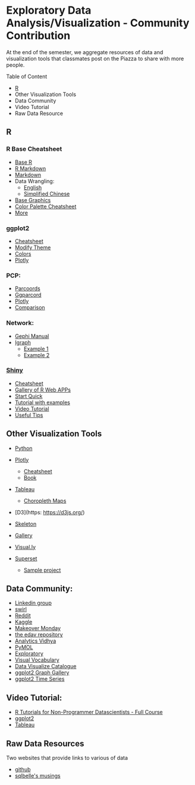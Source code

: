 # Exploratory Data Analysis/Visualization - Community Contribution
At the end of the semester, we aggregate resources of data and visualization tools that classmates post on the Piazza to share with more people. 

Table of Content
* [R](#r)
* Other Visualization Tools
* Data Community
* Video Tutorial 
* Raw Data Resource

## R
### R Base Cheatsheet
* [Base R](https://www.rstudio.com/wp-content/uploads/2016/10/r-cheat-sheet-3.pdf)
* [R Markdown](https://www.rstudio.com/wp-content/uploads/2015/02/rmarkdown-cheatsheet.pdf)
* [Markdown](https://github.com/adam-p/markdown-here/wiki/Markdown-Here-Cheatsheet)
* Data Wrangling: 
  * [English](https://www.rstudio.com/wp-content/uploads/2015/02/data-wrangling-cheatsheet.pdf)
  * [Simplified Chinese](https://www.rstudio.com/wp-content/uploads/2015/03/data-wrangling-chinese.pdf)
* [Base Graphics](http://publish.illinois.edu/johnrgallagher/files/2015/10/BaseGraphicsCheatsheet.pdf)
* [Color Palette Cheatsheet](https://www.nceas.ucsb.edu/~frazier/RSpatialGuides/colorPaletteCheatsheet.pdf)
* [More](https://www.rstudio.com/resources/cheatsheets)

### ggplot2
* [Cheatsheet](http://zevross.com/blog/2014/08/04/beautiful-plotting-in-r-a-ggplot2-cheatsheet-3/)
* [Modify Theme](http://ggplot2.tidyverse.org/reference/theme.html)
* [Colors](http://www.cookbook-r.com/Graphs/Colors_(ggplot2)/)
* [Plotly](https://plot.ly/ggplot2/)

### PCP:
* [Parcoords](http://www.buildingwidgets.com/blog/2015/1/30/week-04-interactive-parallel-coordinates-1)
* [Ggparcord](https://www.rdocumentation.org/packages/GGally/versions/1.2.0/topics/ggparcoord)
* [Plotly](https://plot.ly/r/parallel-coordinates-plot/)
* [Comparison](https://www.r-bloggers.com/parallel-coordinate-plots-for-discrete-and-categorical-data-in-r-a-comparison/)

### Network:
* [Gephi Manual](https://d1b10bmlvqabco.cloudfront.net/attach/iwjz7hyhqd4qd/it0gy1bzwaZ/j12su0yri6v8/Gephi_Manual.pdf)
* [Igraph](http://igraph.org/redirect.html)
  - [Example 1](https://www.r-bloggers.com/network-visualization-in-r-with-the-igraph-package/)
  - [Example 2](https://assemblingnetwork.wordpress.com/2013/05/29/network-basics-with-r-and-igraph-part-i-of-iii/)

### [Shiny](https://shiny.rstudio.com)
* [Cheatsheet](http://shiny.rstudio.com/images/shiny-cheatsheet.pdf)
* [Gallery of R Web APPs](https://www.showmeshiny.com/)
* [Start Quick](https://d1b10bmlvqabco.cloudfront.net/attach/iwjz7hyhqd4qd/isy0quyl45w42n/j1ea1x5vufhs/01Howtostart.pdf)
* [Tutorial with examples](http://zevross.com/blog/2016/04/19/r-powered-web-applications-with-shiny-a-tutorial-and-cheat-sheet-with-40-example-apps/)
* [Video Tutorial](https://www.youtube.com/watch?v=789ZcPHlg7w&index=4&list=PL6wLL_RojB5xNOhe2OTSd-DPkMLVY9DfB)
* [Useful Tips](http://deanattali.com/blog/advanced-shiny-tips/)
 
## Other Visualization Tools
* [Python](https://d1b10bmlvqabco.cloudfront.net/attach/iwjz7hyhqd4qd/isrin57rtrp2sq/j1dyzbdq5qdx/DataVisualizationinPython.html)
* [Plotly](https://plot.ly/)
  - [Cheatsheet](https://images.plot.ly/plotly-documentation/images/r_cheat_sheet.pdf)
  - [Book](https://images.plot.ly/plotly-documentation/images/r_cheat_sheet.pdf)
* [Tableau](https://www.tableau.com/)
  - [Choropleth Maps](https://d1b10bmlvqabco.cloudfront.net/attach/iwjz7hyhqd4qd/isxb2lklpy73cc/j1hyb500hny7/ChoroplethMaps.html)

* [D3](https: https://d3js.org/)
* [Skeleton](https://github.com/alexwainger/d3-skeleton)
* [Gallery](https://github.com/d3/d3/wiki/Gallery)
* [Visual.ly](http://visual.ly/)
* [Superset](https://github.com/airbnb/superset)
  - [Sample project](http://airbnb.io/projects/superset/)

## Data Community: 
* [Linkedin group](https://www.linkedin.com/groups/35222/profile) 
* [swirl](http://swirlstats.com)
* [Reddit](https://www.reddit.com/r/dataisbeautiful/)
* [Kaggle](https://www.kaggle.com/datasets)
* [Makeover Monday](http://www.makeovermonday.co.uk/blog/)
* [the edav repository](http://moorissa.com/edav/)
* [Analytics Vidhya](https://www.analyticsvidhya.com)
* [PyMOL](http://www.pymol.org)
* [Exploratory](https://exploratory.io)
* [Visual Vocabulary](http://ft-interactive.github.io/visual-vocabulary/)
* [Data Visualize Catalogue](http://www.datavizcatalogue.com/index.html)
* [ggplot2 Graph Gallery](http://www.r-graph-gallery.com/portfolio/ggplot2-package/)
* [ggplot2 Time Series](https://plot.ly/ggplot2/time-series/)




## Video Tutorial:
- [R Tutorials for Non-Programmer Datascientists - Full Course](https://www.youtube.com/playlist?list=PLFAYD0dt5xCzTQHDhMPZwBoaAXWeVhZzg)
- [ggplot2](https://www.youtube.com/watch?v=HeqHMM4ziXA)
- [Tableau](https://www.youtube.com/watch?v=x56ipAMMmLA)

## Raw Data Resources
Two websites that provide links to various of data 
- [github](https://github.com/caesar0301/awesome-public-datasets)
- [sqlbelle's musings](https://sqlbelle.com/2015/01/16/data-sets-for-bianalyticsvisualization-projects/)

